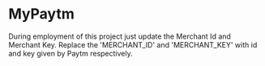# MyPaytm

During employment of this project just update the Merchant Id and Merchant Key.
Replace the 'MERCHANT_ID' and 'MERCHANT_KEY' with id and key given by Paytm respectively. 
